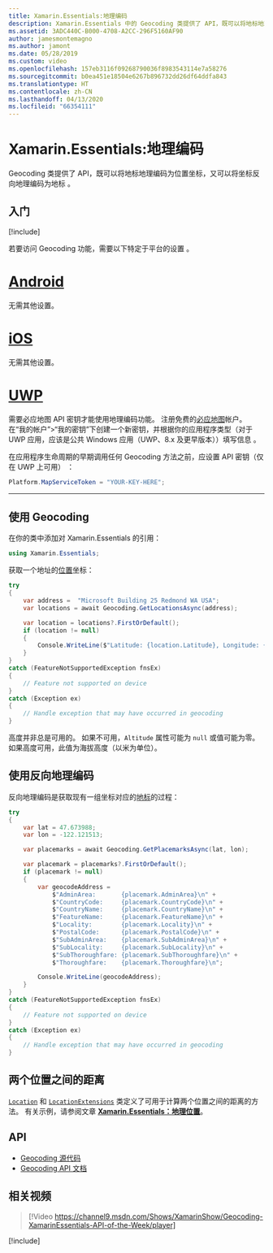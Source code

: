 ```yaml
---
title: Xamarin.Essentials:地理编码
description: Xamarin.Essentials 中的 Geocoding 类提供了 API，既可以将地标地理编码为位置坐标，又可以将坐标反向地理编码为地标。
ms.assetid: 3ADC440C-B000-4708-A2CC-296F5160AF90
author: jamesmontemagno
ms.author: jamont
ms.date: 05/28/2019
ms.custom: video
ms.openlocfilehash: 157eb3116f09268790036f8983543114e7a58276
ms.sourcegitcommit: b0ea451e18504e6267b896732dd26df64ddfa843
ms.translationtype: HT
ms.contentlocale: zh-CN
ms.lasthandoff: 04/13/2020
ms.locfileid: "66354111"
---
```

# <a name="xamarinessentials-geocoding"></a>Xamarin.Essentials:地理编码

Geocoding 类提供了 API，既可以将地标地理编码为位置坐标，又可以将坐标反向地理编码为地标  。

## <a name="get-started"></a>入门

[!include[](~/essentials/includes/get-started.md)]

若要访问 Geocoding 功能，需要以下特定于平台的设置  。

# <a name="android"></a>[Android](#tab/android)

无需其他设置。

# <a name="ios"></a>[iOS](#tab/ios)

无需其他设置。

# <a name="uwp"></a>[UWP](#tab/uwp)

需要必应地图 API 密钥才能使用地理编码功能。 注册免费的[必应地图](https://www.bingmapsportal.com/)帐户。 在“我的帐户”>“我的密钥”下创建一个新密钥，并根据你的应用程序类型（对于 UWP 应用，应该是公共 Windows 应用（UWP、8.x 及更早版本））填写信息   。

在应用程序生命周期的早期调用任何 Geocoding 方法之前，应设置 API 密钥（仅在 UWP 上可用）  ：

```csharp
Platform.MapServiceToken = "YOUR-KEY-HERE";
```

-----

## <a name="using-geocoding"></a>使用 Geocoding

在你的类中添加对 Xamarin.Essentials 的引用：

```csharp
using Xamarin.Essentials;
```

获取一个地址的[位置](xref:Xamarin.Essentials.Location)坐标：

```csharp
try
{
    var address =  "Microsoft Building 25 Redmond WA USA";
    var locations = await Geocoding.GetLocationsAsync(address);

    var location = locations?.FirstOrDefault();
    if (location != null)
    {
        Console.WriteLine($"Latitude: {location.Latitude}, Longitude: {location.Longitude}, Altitude: {location.Altitude}");
    }
}
catch (FeatureNotSupportedException fnsEx)
{
    // Feature not supported on device
}
catch (Exception ex)
{
    // Handle exception that may have occurred in geocoding
}
```

高度并非总是可用的。 如果不可用，`Altitude` 属性可能为 `null` 或值可能为零。 如果高度可用，此值为海拔高度（以米为单位）。

## <a name="using-reverse-geocoding"></a>使用反向地理编码

反向地理编码是获取现有一组坐标对应的[地标](xref:Xamarin.Essentials.Placemark)的过程：

```csharp
try
{
    var lat = 47.673988;
    var lon = -122.121513;

    var placemarks = await Geocoding.GetPlacemarksAsync(lat, lon);

    var placemark = placemarks?.FirstOrDefault();
    if (placemark != null)
    {
        var geocodeAddress =
            $"AdminArea:       {placemark.AdminArea}\n" +
            $"CountryCode:     {placemark.CountryCode}\n" +
            $"CountryName:     {placemark.CountryName}\n" +
            $"FeatureName:     {placemark.FeatureName}\n" +
            $"Locality:        {placemark.Locality}\n" +
            $"PostalCode:      {placemark.PostalCode}\n" +
            $"SubAdminArea:    {placemark.SubAdminArea}\n" +
            $"SubLocality:     {placemark.SubLocality}\n" +
            $"SubThoroughfare: {placemark.SubThoroughfare}\n" +
            $"Thoroughfare:    {placemark.Thoroughfare}\n";

        Console.WriteLine(geocodeAddress);
    }
}
catch (FeatureNotSupportedException fnsEx)
{
    // Feature not supported on device
}
catch (Exception ex)
{
    // Handle exception that may have occurred in geocoding
}
```

## <a name="distance-between-two-locations"></a>两个位置之间的距离

[`Location`](xref:Xamarin.Essentials.Location) 和 [`LocationExtensions`](xref:Xamarin.Essentials.LocationExtensions) 类定义了可用于计算两个位置之间的距离的方法。 有关示例，请参阅文章 [**Xamarin.Essentials：地理位置**](geolocation.md#calculate-distance)。

## <a name="api"></a>API

- [Geocoding 源代码](https://github.com/xamarin/Essentials/tree/master/Xamarin.Essentials/Geocoding)
- [Geocoding API 文档](xref:Xamarin.Essentials.Geocoding)

## <a name="related-video"></a>相关视频

> [!Video https://channel9.msdn.com/Shows/XamarinShow/Geocoding-XamarinEssentials-API-of-the-Week/player]

[!include[](~/essentials/includes/xamarin-show-essentials.md)]
